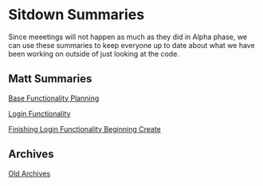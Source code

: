 # Sitdown Summaries

Since meeetings will not happen as much as they did in Alpha phase, we can use these summaries to keep everyone up to date about what we have been working on outside of just looking at the code.

## Matt Summaries

[Base Functionality Planning](https://wavestyledapp.github.io/wave-docs/Summaries/matt-May27-23)

[Login Functionality](https://wavestyledapp.github.io/wave-docs/Summaries/matt-May28-23)

[Finishing Login Functionality Beginning Create](https://wavestyledapp.github.io/wave-docs/Summaries/matt-May29-23)

## Archives

[Old Archives](https://wavestyledapp.github.io/wave-docs/Summaries/matt-Old-Summaries)
